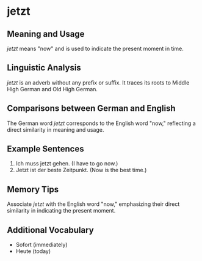 # jetzt
## Meaning and Usage
*jetzt* means "now" and is used to indicate the present moment in time.

## Linguistic Analysis
*jetzt* is an adverb without any prefix or suffix. It traces its roots to Middle High German and Old High German.

## Comparisons between German and English
The German word *jetzt* corresponds to the English word "now," reflecting a direct similarity in meaning and usage.

## Example Sentences
1. Ich muss jetzt gehen. (I have to go now.)
2. Jetzt ist der beste Zeitpunkt. (Now is the best time.)

## Memory Tips
Associate *jetzt* with the English word "now," emphasizing their direct similarity in indicating the present moment.

## Additional Vocabulary
- Sofort (immediately)
- Heute (today)